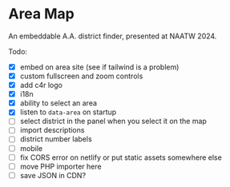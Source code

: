 # Area Map

An embeddable A.A. district finder, presented at NAATW 2024.

Todo:

- [x] embed on area site (see if tailwind is a problem)
- [x] custom fullscreen and zoom controls
- [x] add c4r logo
- [x] i18n
- [x] ability to select an area
- [x] listen to `data-area` on startup
- [ ] select district in the panel when you select it on the map
- [ ] import descriptions
- [ ] district number labels
- [ ] mobile
- [ ] fix CORS error on netlify or put static assets somewhere else
- [ ] move PHP importer here
- [ ] save JSON in CDN?
